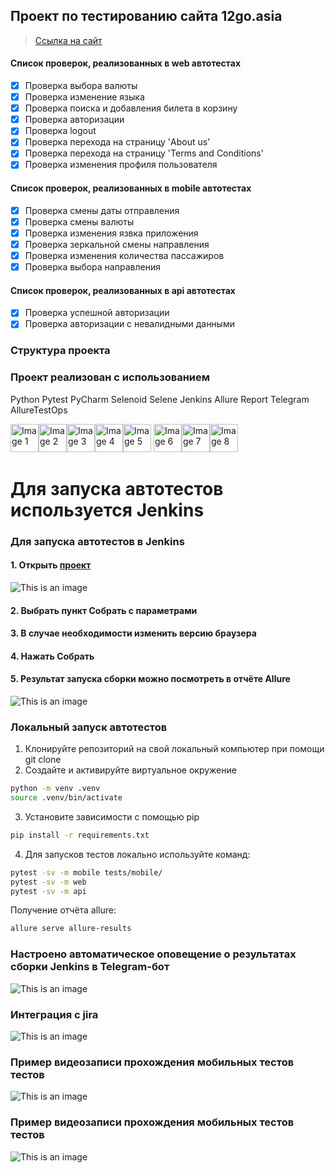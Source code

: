## Проект по тестированию сайта 12go.asia
> <a target="_blank" href="https://12go.asia">Ссылка на сайт</a>

#### Список проверок, реализованных в web автотестах
- [x] Проверка выбора валюты
- [x] Проверка изменение языка
- [x] Проверка поиска и добавления билета в корзину
- [x] Проверка авторизации
- [x] Проверка logout
- [x] Проверка перехода на страницу 'About us'
- [x] Проверка перехода на страницу 'Terms and Conditions'
- [x] Проверка изменения профиля пользователя

#### Список проверок, реализованных в mobile автотестах
- [x] Проверка смены даты отправления
- [x] Проверка смены валюты 
- [x] Проверка изменения язвка приложения
- [x] Проверка зеркальной смены направления
- [x] Проверка изменения количества пассажиров
- [x] Проверка выбора направления

#### Список проверок, реализованных в api автотестах
- [x] Проверка успешной авторизации
- [x] Проверка авторизации с невалидными данными 

### Структура проекта

### Проект реализован с использованием
Python Pytest PyCharm Selenoid Selene Jenkins Allure Report Telegram AllureTestOps 

<img src="/resources/python-original.svg" alt="Image 1" width="45" height="45"><img src="/resources/pytest-original.svg" alt="Image 2" width="45" height="45"><img src="/resources/PyCharm_Icon.svg" alt="Image 3" width="45" height="45"><img src="/resources/selenoid.png" alt="Image 4" width="45" height="45"><img src="/resources/jenkins-original.svg" alt="Image 5" width="45" height="45">
<img src="/resources/allure.png" alt="Image 6" width="45" height="45"><img src="/resources/telegram.svg" alt="Image 7" width="45" height="45"><img src="/resources/AllureTestOps.png" alt="Image 8" width="45" height="45">

# Для запуска автотестов используется Jenkins

### Для запуска автотестов в Jenkins
#### 1. Открыть <a target="_blank" href="https://jenkins.autotests.cloud/job/tests_12go/">проект</a>

![This is an image](/resources/screens/Jenkins_main.png)

#### 2. Выбрать пункт **Собрать с параметрами**
#### 3. В случае необходимости изменить версию браузера
#### 4. Нажать **Собрать**
#### 5. Результат запуска сборки можно посмотреть в отчёте Allure

![This is an image](/resources/screens/allure_report.png)

### Локальный запуск автотестов
1. Клонируйте репозиторий на свой локальный компьютер при помощи git clone
2. Создайте и активируйте виртуальное окружение
  ```bash
  python -m venv .venv
  source .venv/bin/activate
  ```
3. Установите зависимости с помощью pip
  ```bash
  pip install -r requirements.txt
  ```
4. Для запусков тестов локально используйте команд:
  ```bash
  pytest -sv -m mobile tests/mobile/
  pytest -sv -m web
  pytest -sv -m api
  ```

Получение отчёта allure:
```bash
allure serve allure-results
```

### Настроено автоматическое оповещение о результатах сборки Jenkins в Telegram-бот
![This is an image](/resources/screens/bot.png)

### Интеграция с jira
![This is an image](/resources/screens/jira.png)

### Пример видеозаписи прохождения мобильных тестов тестов
![This is an image](/resources/screens/mobile.gif)

### Пример видеозаписи прохождения мобильных тестов тестов
![This is an image](/resources/screens/web.gif)
